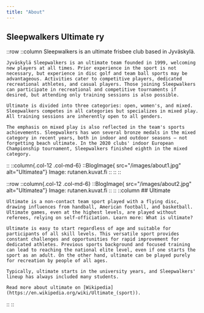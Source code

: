 ```yaml
---
title: "About"
---
```

## Sleepwalkers Ultimate ry

::row
  ::column
    Sleepwalkers is an ultimate frisbee club based in Jyväskylä.

    Jyväskylä Sleepwalkers is an ultimate team founded in 1999, welcoming new players at all times. Prior experience in the sport is not necessary, but experience in disc golf and team ball sports may be advantageous. Activities cater to competitive players, dedicated recreational athletes, and casual players. Those joining Sleepwalkers can participate in recreational and competitive tournaments if desired, but attending only training sessions is also possible.

    Ultimate is divided into three categories: open, women's, and mixed. Sleepwalkers competes in all categories but specializes in mixed play. All training sessions are inherently open to all genders.

    The emphasis on mixed play is also reflected in the team's sports achievements. Sleepwalkers has won several bronze medals in the mixed category in recent years, both in indoor and outdoor seasons – not forgetting beach ultimate. In the 2020 clubs' indoor European Championship tournament, Sleepwalkers finished eighth in the mixed category.
  ::
  ::column{.col-12 .col-md-6}
    ::BlogImage{ src="/images/about1.jpg" alt="Ultimatea"}
      Image: rutanen.kuvat.fi
    ::
  ::
::

::row
  ::column{.col-12 .col-md-6}
    ::BlogImage{ src="/images/about2.jpg" alt="Ultimatea"}
      Image: rutanen.kuvat.fi
    ::
  ::
  ::column
    ## Ultimate

    Ultimate is a non-contact team sport played with a flying disc, drawing influences from handball, American football, and basketball. Ultimate games, even at the highest levels, are played without referees, relying on self-officiation. Learn more: What is ultimate?

    Ultimate is easy to start regardless of age and suitable for participants of all skill levels. This versatile sport provides constant challenges and opportunities for rapid improvement for dedicated athletes. Previous sports background and focused training can lead to reaching the national elite level, even if one starts the sport as an adult. On the other hand, ultimate can be played purely for recreation by people of all ages.

    Typically, ultimate starts in the university years, and Sleepwalkers' lineup has always included many students.

    Read more about ultimate on [Wikipedia](https://en.wikipedia.org/wiki/Ultimate_(sport)).
  ::
::
